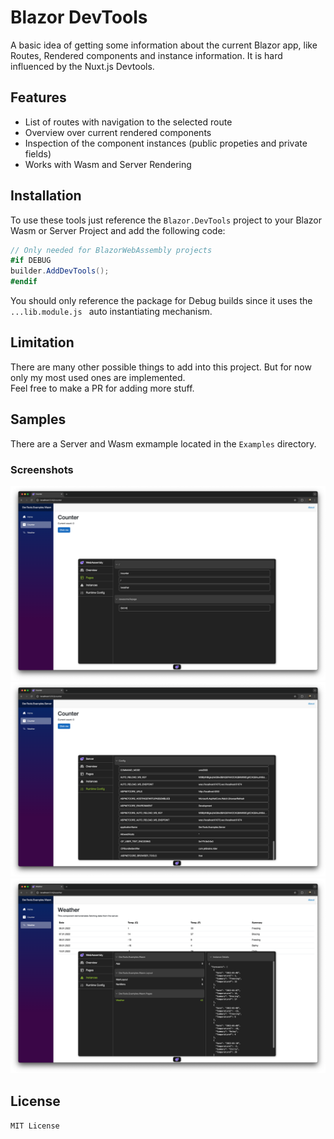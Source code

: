 # Blazor DevTools

A basic idea of getting some information about the current Blazor app, like Routes, Rendered components and instance information.
It is hard influenced by the Nuxt.js Devtools.

## Features

- List of routes with navigation to the selected route
- Overview over current rendered components
- Inspection of the component instances (public propeties and private fields)
- Works with Wasm and Server Rendering

## Installation

To use these tools just reference the ```Blazor.DevTools``` project to your Blazor Wasm or Server Project and add the following code:

```csharp
// Only needed for BlazorWebAssembly projects
#if DEBUG
builder.AddDevTools();
#endif 

```

You should only reference the package for Debug builds since it uses the ```...lib.module.js ``` auto instantiating mechanism.

## Limitation

There are many other possible things to add into this project. But for now only my most used ones are implemented.  
Feel free to make a PR for adding more stuff.

## Samples

There are a Server and Wasm exmample located in the ```Examples``` directory.

### Screenshots

![1](./.github/2.png)
![2](./.github/1.png)
![3](./.github/3.png)

## License

```MIT License```